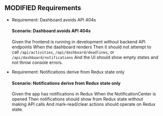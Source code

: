 ## MODIFIED Requirements

- Requirement: Dashboard avoids API 404s

	#### Scenario: Dashboard avoids API 404s
	Given the frontend is running in development without backend API endpoints
	When the dashboard renders
	Then it should not attempt to call `/api/activities`, `/api/dashboard/deadlines`, or `/api/dashboard/notifications`
	And the UI should show empty states and not throw console errors.

- Requirement: Notifications derive from Redux state only

	#### Scenario: Notifications derive from Redux state only
	Given the app has notifications in Redux
	When the NotificationCenter is opened
	Then notifications should show from Redux state without making API calls
	And mark-read/clear actions should operate on Redux state.

